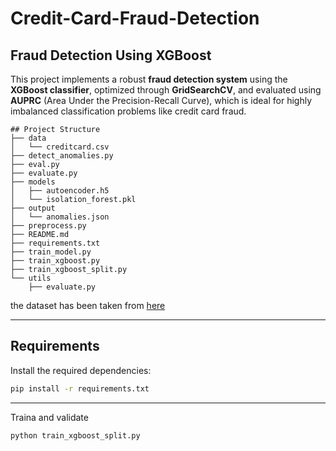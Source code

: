 # Credit-Card-Fraud-Detection
## Fraud Detection Using XGBoost

This project implements a robust **fraud detection system** using the **XGBoost classifier**, optimized through **GridSearchCV**, and evaluated using **AUPRC** (Area Under the Precision-Recall Curve), which is ideal for highly imbalanced classification problems like credit card fraud.

```
## Project Structure
├── data
│   └── creditcard.csv
├── detect_anomalies.py
├── eval.py
├── evaluate.py
├── models
│   ├── autoencoder.h5
│   └── isolation_forest.pkl
├── output
│   └── anomalies.json
├── preprocess.py
├── README.md
├── requirements.txt
├── train_model.py
├── train_xgboost.py
├── train_xgboost_split.py
└── utils
    ├── evaluate.py
```
the dataset has been taken from [here](https://www.kaggle.com/datasets/mlg-ulb/creditcardfraud)

---

## Requirements

Install the required dependencies:

```bash
pip install -r requirements.txt
```
---
Traina and validate
```
python train_xgboost_split.py
```
